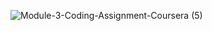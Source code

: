 ![Module-3-Coding-Assignment-Coursera (5)](https://user-images.githubusercontent.com/79485961/171996104-5a4704f1-852a-44c6-91fd-06f6edfb70e0.png)
